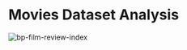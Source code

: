 # Movies Dataset Analysis

![bp-film-review-index](https://user-images.githubusercontent.com/118255145/204145782-ff88be5a-5903-4402-8ae3-f87cdddd9c74.jpg)
